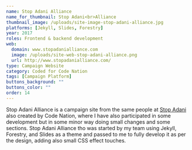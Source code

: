 ```yaml
---
name: Stop Adani Alliance
name_for_thumbnail: Stop Adani<br>Alliance
thumbnail_image: /uploads/site-image-stop-adani-alliance.jpg
platforms: [Jekyll, Slides, Forestry]
year: 2017
roles: Frontend & backend development
web:
  domain: www.stopadanialliance.com
  image: /uploads/site-web-stop-adani-alliance.png
  url: http://www.stopadanialliance.com/
type: Campaign Website
category: Coded for Code Nation
tags: [Campaign Platform]
buttons_background: ""
buttons_color: ""
order: 14
---
```


Stop Adani Alliance is a campaign site from the same people at <a href="https://www.stopadani.com/">Stop Adani</a> also created by Code Nation, where I have also participated in some development but in some minor way doing small changes and some sections. Stop Adani Alliance tho was started by my team using Jekyll, Forestry, and Slides as a theme and passed to me to fully develop it as per the design, adding also small CSS effect touches.